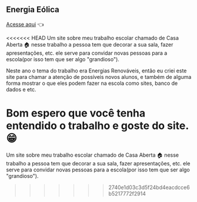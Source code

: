 ## Energia Eólica
<a href="./HOME.html">Acesse aqui</a> 👈

<<<<<<< HEAD
  Um site sobre meu trabalho escolar chamado de Casa Aberta 🏠 nesse trabalho a pessoa tem que decorar a sua sala, fazer apresentações, etc. ele serve para convidar novas pessoas para a escola(por isso tem que ser algo "grandioso").

  Neste ano o tema do trabalho era Energias Renováveis, então eu criei este site para chamar a atenção de possíveis novos alunos, e também de alguma forma mostrar o que eles podem fazer na escola como sites, banco de dados e etc.

  Bom espero que você tenha entendido o trabalho e goste do site. 😁
=======
  Um site sobre meu trabalho escolar chamado de Casa Aberta 🏠 nesse trabalho a pessoa tem que
decorar a sua sala, fazer apresentações, etc. ele serve para convidar novas pessoas para a escola(por isso tem que ser algo "grandioso").
>>>>>>> 2740e1d03c3d5f24bd4eacdcce6b5217772f2914

